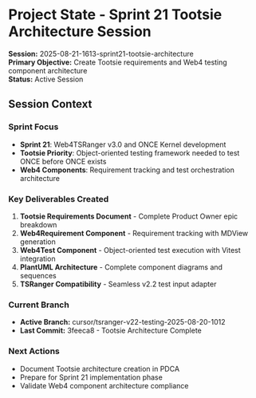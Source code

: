 # Project State - Sprint 21 Tootsie Architecture Session

**Session:** 2025-08-21-1613-sprint21-tootsie-architecture  
**Primary Objective:** Create Tootsie requirements and Web4 testing component architecture  
**Status:** Active Session  

## Session Context

### Sprint Focus
- **Sprint 21**: Web4TSRanger v3.0 and ONCE Kernel development  
- **Tootsie Priority**: Object-oriented testing framework needed to test ONCE before ONCE exists
- **Web4 Components**: Requirement tracking and test orchestration architecture

### Key Deliverables Created
1. **Tootsie Requirements Document** - Complete Product Owner epic breakdown
2. **Web4Requirement Component** - Requirement tracking with MDView generation
3. **Web4Test Component** - Object-oriented test execution with Vitest integration  
4. **PlantUML Architecture** - Complete component diagrams and sequences
5. **TSRanger Compatibility** - Seamless v2.2 test input adapter

### Current Branch
- **Active Branch:** cursor/tsranger-v22-testing-2025-08-20-1012
- **Last Commit:** 3feeca8 - Tootsie Architecture Complete

### Next Actions
- Document Tootsie architecture creation in PDCA
- Prepare for Sprint 21 implementation phase
- Validate Web4 component architecture compliance
